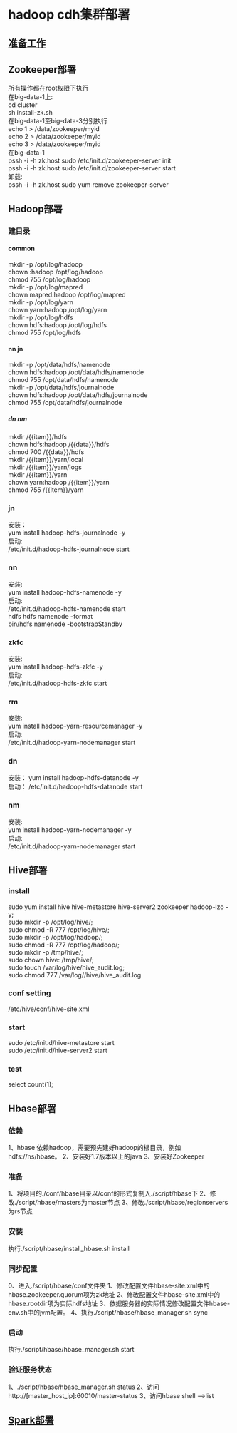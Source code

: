 # hadoop cdh集群部署

## [准备工作](docs/prepare.md)
## Zookeeper部署
所有操作都在root权限下执行  
在big-data-1上:  
cd cluster  
sh install-zk.sh  
在big-data-1至big-data-3分别执行  
echo 1 >  /data/zookeeper/myid    
echo 2 >  /data/zookeeper/myid    
echo 3 >  /data/zookeeper/myid    
在big-data-1  
pssh -i -h zk.host sudo /etc/init.d/zookeeper-server init  
pssh -i -h zk.host sudo /etc/init.d/zookeeper-server start  
卸载:  
pssh -i -h zk.host sudo yum remove zookeeper-server


## Hadoop部署
### 建目录
#### common  
mkdir -p /opt/log/hadoop  
chown :hadoop /opt/log/hadoop  
chmod 755  /opt/log/hadoop  
mkdir -p /opt/log/mapred  
chown mapred:hadoop /opt/log/mapred  
mkdir -p /opt/log/yarn  
chown yarn:hadoop /opt/log/yarn  
mkdir -p /opt/log/hdfs  
chown hdfs:hadoop /opt/log/hdfs  
chmod 755 /opt/log/hdfs  

#### nn jn  
mkdir -p /opt/data/hdfs/namenode  
chown hdfs:hadoop /opt/data/hdfs/namenode  
chmod 755 /opt/data/hdfs/namenode  
mkdir -p /opt/data/hdfs/journalnode  
chown hdfs:hadoop /opt/data/hdfs/journalnode  
chmod 755 /opt/data/hdfs/journalnode  

##### dn nm  
mkdir  /{{item}}/hdfs  
chown hdfs:hadoop /{{data}}/hdfs  
chmod 700  /{{data}}/hdfs  
mkdir /{{item}}/yarn/local  
mkdir /{{item}}/yarn/logs  
mkdir /{{item}}/yarn  
chown yarn:hadoop /{{item}}/yarn  
chmod 755 /{{item}}/yarn  

### jn
安装：  
yum install hadoop-hdfs-journalnode -y  
启动:  
/etc/init.d/hadoop-hdfs-journalnode start  

### nn 
安装:  
yum install hadoop-hdfs-namenode -y  
启动:  
/etc/init.d/hadoop-hdfs-namenode start  
hdfs hdfs namenode -format  
bin/hdfs namenode  -bootstrapStandby  

### zkfc  
安装:  
yum install hadoop-hdfs-zkfc -y  
启动:  
/etc/init.d/hadoop-hdfs-zkfc start  

### rm  
安装:  
yum install hadoop-yarn-resourcemanager -y  
启动:  
/etc/init.d/hadoop-yarn-nodemanager start  

### dn  
安装： 
yum install hadoop-hdfs-datanode -y  
启动： 
/etc/init.d/hadoop-hdfs-datanode start  

### nm 
安装:   
yum install hadoop-yarn-nodemanager -y  
启动:  
/etc/init.d/hadoop-yarn-nodemanager start  


## Hive部署
### install
sudo yum install hive hive-metastore hive-server2 zookeeper hadoop-lzo -y;  
sudo mkdir -p /opt/log/hive/;  
sudo chmod -R 777 /opt/log/hive/;  
sudo mkdir -p /opt/log/hadoop/;  
sudo chmod -R 777 /opt/log/hadoop/;  
sudo mkdir -p /tmp/hive/;  
sudo chown hive: /tmp/hive/;  
sudo touch /var/log/hive/hive_audit.log;  
sudo chmod 777 /var/log//hive/hive_audit.log  

### conf setting 
/etc/hive/conf/hive-site.xml

### start
sudo /etc/init.d/hive-metastore start  
sudo /etc/init.d/hive-server2 start

### test
select count(1);


## Hbase部署
### 依赖
1、hbase 依赖hadoop，需要预先建好hadoop的根目录，例如hdfs://ns/hbase。
2、安装好1.7版本以上的java
3、安装好Zookeeper

### 准备
1、将项目的./conf/hbase目录以/conf的形式复制入./script/hbase下
2、修改./script/hbase/masters为master节点
3、修改./script/hbase/regionservers为rs节点

### 安装
执行./script/hbase/install_hbase.sh install

### 同步配置
0、进入./script/hbase/conf文件夹
1、修改配置文件hbase-site.xml中的hbase.zookeeper.quorum项为zk地址
2、修改配置文件hbase-site.xml中的hbase.rootdir项为实际hdfs地址
3、依据服务器的实际情况修改配置文件hbase-env.sh中的jvm配置。
4、执行./script/hbase/hbase_manager.sh sync

### 启动
执行./script/hbase/hbase_manager.sh start

### 验证服务状态
1、./script/hbase/hbase_manager.sh status
2、访问 http://[master_host_ip]:60010/master-status
3、访问hbase shell -->list


## [Spark部署](docs/spark/install.md)



